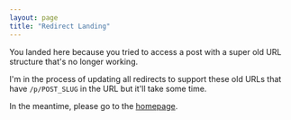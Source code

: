 ```yaml
---
layout: page
title: "Redirect Landing"
---
```


You landed here because you tried to access a post with a super old URL structure that's no longer working.

I'm in the process of updating all redirects to support these old URLs that have `/p/POST_SLUG` in the URL but it'll take some time.

In the meantime, please go to the [homepage](/).
